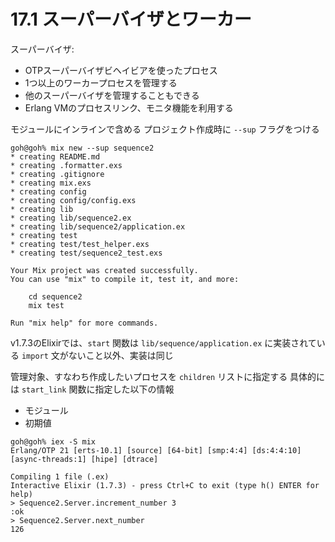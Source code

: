 # 17.1 スーパーバイザとワーカー

スーパーバイザ:
- OTPスーパーバイザビヘイビアを使ったプロセス
- 1つ以上のワーカープロセスを管理する
- 他のスーパーバイザを管理することもできる
- Erlang VMのプロセスリンク、モニタ機能を利用する

モジュールにインラインで含める
プロジェクト作成時に `--sup` フラグをつける

```
goh@goh% mix new --sup sequence2
* creating README.md
* creating .formatter.exs
* creating .gitignore
* creating mix.exs
* creating config
* creating config/config.exs
* creating lib
* creating lib/sequence2.ex
* creating lib/sequence2/application.ex
* creating test
* creating test/test_helper.exs
* creating test/sequence2_test.exs

Your Mix project was created successfully.
You can use "mix" to compile it, test it, and more:

    cd sequence2
    mix test

Run "mix help" for more commands.
```

v1.7.3のElixirでは、`start` 関数は `lib/sequence/application.ex` に実装されている
`import` 文がないこと以外、実装は同じ

管理対象、すなわち作成したいプロセスを `children` リストに指定する
具体的には `start_link` 関数に指定した以下の情報

- モジュール
- 初期値

```
goh@goh% iex -S mix
Erlang/OTP 21 [erts-10.1] [source] [64-bit] [smp:4:4] [ds:4:4:10] [async-threads:1] [hipe] [dtrace]

Compiling 1 file (.ex)
Interactive Elixir (1.7.3) - press Ctrl+C to exit (type h() ENTER for help)
> Sequence2.Server.increment_number 3
:ok
> Sequence2.Server.next_number
126
```

